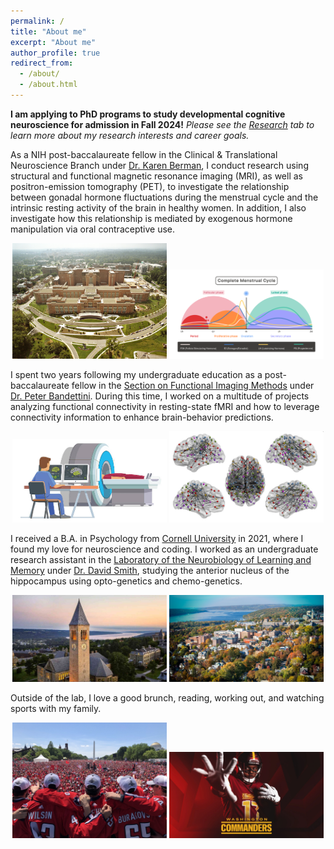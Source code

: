 ```yaml
---
permalink: /
title: "About me"
excerpt: "About me"
author_profile: true
redirect_from: 
  - /about/
  - /about.html
---
```


**I am applying to PhD programs to study developmental cognitive neuroscience for admission in Fall 2024!** *Please see the [Research](research.md) tab to learn more about my research interests and career goals.*

As a NIH post-baccalaureate fellow in the Clinical & Translational Neuroscience Branch under [Dr. Karen Berman](https://www.nimh.nih.gov/research/research-conducted-at-nimh/principal-investigators/karen-berman), I conduct research using structural and functional magnetic resonance imaging (MRI), as well as positron-emission tomography (PET), to investigate the relationship between gonadal hormone fluctuations during the menstrual cycle and the intrinsic resting activity of the brain in healthy women. In addition, I also investigate how this relationship is mediated by exogenous hormone manipulation via oral contraceptive use. 

<p align="center">
  <img src="../images/NIH_Clinical_Research_Center_aerial.jpg" width="49%" />
  <img src="../images/mc_phases.png" width="49%" />
</p>

I spent two years following my undergraduate education as a post-baccalaureate fellow in the [Section on Functional Imaging Methods](https://fim.nimh.nih.gov/) under [Dr. Peter Bandettini](https://www.nimh.nih.gov/research/research-conducted-at-nimh/principal-investigators/peter-bandettini). During this time, I worked on a multitude of projects analyzing functional connectivity in resting-state fMRI and how to leverage connectivity information to enhance brain-behavior predictions. 

<p align="center">
  <img src="../images/scan.png" width="49%" />
  <img src="../images/nbs_big.png" width="49%" />
</p>

I received a B.A. in Psychology from  [Cornell University](https://www.cornell.edu/) in 2021, where I found my love for neuroscience and coding. I worked as an undergraduate research assistant in the [Laboratory of the Neurobiology of Learning and Memory](https://blogs.cornell.edu/davidsmithlab/) under [Dr. David Smith](https://psychology.cornell.edu/david-m-smith), studying the anterior nucleus of the hippocampus using opto-genetics and chemo-genetics. 

<p align="center">
  <img src="../images/Cornell-University-Ithaca-NY-1024x576.jpg" width="49%" />
  <img src="../images/ithaca.jpg" width="49%" />
</p>

Outside of the lab, I love a good brunch, reading, working out, and watching sports with my family. 
<p align="center">
  <img src="../images/caps.jpg_large" width="49%" />
  <img src="../images/terry.webp" width="49%" />
</p>